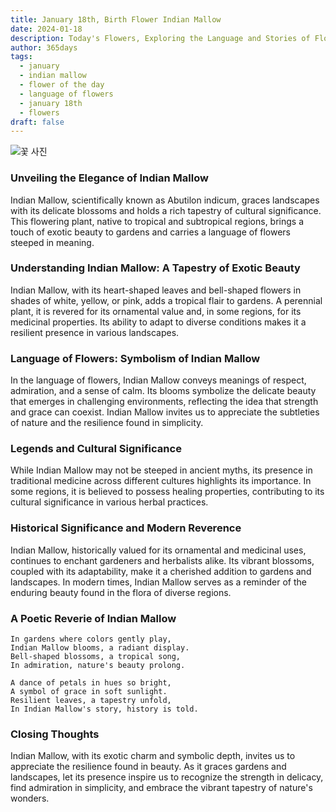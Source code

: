 ```yaml
---
title: January 18th, Birth Flower Indian Mallow
date: 2024-01-18
description: Today's Flowers, Exploring the Language and Stories of Flowers Indian Mallow
author: 365days
tags:
  - january
  - indian mallow
  - flower of the day
  - language of flowers
  - january 18th
  - flowers
draft: false
---
```

![꽃 사진](https://cdn.pixabay.com/photo/2019/08/13/17/30/abutilon-4403857_1280.jpg#center)

### Unveiling the Elegance of Indian Mallow

Indian Mallow, scientifically known as Abutilon indicum, graces landscapes with its delicate blossoms and holds a rich tapestry of cultural significance. This flowering plant, native to tropical and subtropical regions, brings a touch of exotic beauty to gardens and carries a language of flowers steeped in meaning.

### Understanding Indian Mallow: A Tapestry of Exotic Beauty

Indian Mallow, with its heart-shaped leaves and bell-shaped flowers in shades of white, yellow, or pink, adds a tropical flair to gardens. A perennial plant, it is revered for its ornamental value and, in some regions, for its medicinal properties. Its ability to adapt to diverse conditions makes it a resilient presence in various landscapes.

### Language of Flowers: Symbolism of Indian Mallow

In the language of flowers, Indian Mallow conveys meanings of respect, admiration, and a sense of calm. Its blooms symbolize the delicate beauty that emerges in challenging environments, reflecting the idea that strength and grace can coexist. Indian Mallow invites us to appreciate the subtleties of nature and the resilience found in simplicity.

### Legends and Cultural Significance

While Indian Mallow may not be steeped in ancient myths, its presence in traditional medicine across different cultures highlights its importance. In some regions, it is believed to possess healing properties, contributing to its cultural significance in various herbal practices.

### Historical Significance and Modern Reverence

Indian Mallow, historically valued for its ornamental and medicinal uses, continues to enchant gardeners and herbalists alike. Its vibrant blossoms, coupled with its adaptability, make it a cherished addition to gardens and landscapes. In modern times, Indian Mallow serves as a reminder of the enduring beauty found in the flora of diverse regions.

### A Poetic Reverie of Indian Mallow

```plaintext
In gardens where colors gently play,
Indian Mallow blooms, a radiant display.
Bell-shaped blossoms, a tropical song,
In admiration, nature's beauty prolong.

A dance of petals in hues so bright,
A symbol of grace in soft sunlight.
Resilient leaves, a tapestry unfold,
In Indian Mallow's story, history is told.
```

### Closing Thoughts

Indian Mallow, with its exotic charm and symbolic depth, invites us to appreciate the resilience found in beauty. As it graces gardens and landscapes, let its presence inspire us to recognize the strength in delicacy, find admiration in simplicity, and embrace the vibrant tapestry of nature's wonders.